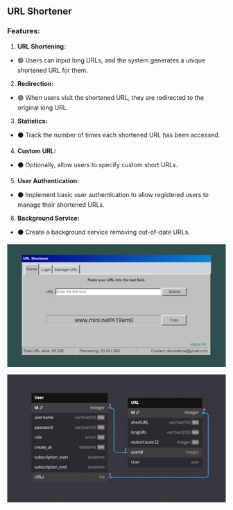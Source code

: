 ## URL Shortener
### Features:
1. **URL Shortening:** 
  - 🟢 Users can input long URLs, and the system generates a unique shortened URL for them.
2. **Redirection:** 
  - 🟢 When users visit the shortened URL, they are redirected to the original long URL.
3. **Statistics:** 
  - ⚫ Track the number of times each shortened URL has been accessed.
4. **Custom URL:** 
  - ⚫ Optionally, allow users to specify custom short URLs.
5. **User Authentication:** 
  - ⚫ Implement basic user authentication to allow registered users to manage their shortened URLs.
6. **Background Service:** 
  - ⚫ Create a background service removing out-of-date URLs.

![Alt text](https://github.com/devkokora/URL_Shortener/blob/master/wwwroot/imgs/looking2.png)

![Alt text](https://github.com/devkokora/URL_Shortener/blob/master/wwwroot/imgs/diagram.png)
